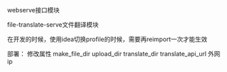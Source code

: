webserve接口模块

file-translate-serve文件翻译模块


在开发的时候，使用idea切换profile的时候，需要再reimport一次才能生效


部署：
修改属性
  make_file_dir
  upload_dir
  translate_dir
  translate_api_url
  外网ip